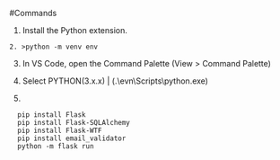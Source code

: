 #Commands

1. Install the Python extension.

```shell script
2. >python -m venv env
```

3. In VS Code, open the Command Palette (View > Command Palette)

4. Select PYTHON(3.x.x) | (.\evn\Scripts\python.exe)

5.
```shell script
  pip install Flask
  pip install Flask-SQLAlchemy
  pip install Flask-WTF 
  pip install email_validator
  python -m flask run
```